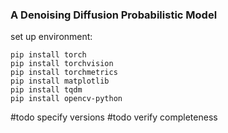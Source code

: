 ### A Denoising Diffusion Probabilistic Model

set up environment:
```
pip install torch
pip install torchvision
pip install torchmetrics
pip install matplotlib
pip install tqdm
pip install opencv-python
```
#todo specify versions
#todo verify completeness